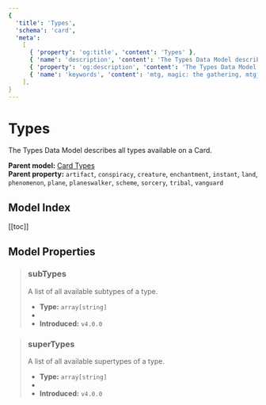```yaml
---
{
  'title': 'Types',
  'schema': 'card',
  'meta':
    [
      { 'property': 'og:title', 'content': 'Types' },
      { 'name': 'description', 'content': 'The Types Data Model describes all types available on a Card.' },
      { 'property': 'og:description', 'content': 'The Types Data Model describes all types available on a Card.' },
      { 'name': 'keywords', 'content': 'mtg, magic: the gathering, mtgjson, json, types' },
    ],
}
---
```


# Types

The Types Data Model describes all types available on a Card.

**Parent model:** [Card Types](/data-models/card-types/)  
**Parent property:** `artifact`, `conspiracy`, `creature`, `enchantment`, `instant`, `land`, `phenomenon`, `plane`, `planeswalker`, `scheme`, `sorcery`, `tribal`, `vanguard`

## Model Index

<PropertyToggler/>

[[toc]]

## Model Properties

> ### subTypes
>
> A list of all available subtypes of a type.
>
> - **Type:** `array[string]`
> - <ExampleField type='subtypes'/>
> - **Introduced:** `v4.0.0`

> ### superTypes
>
> A list of all available supertypes of a type.
>
> - **Type:** `array[string]`
> - <ExampleField type='supertypes'/>
> - **Introduced:** `v4.0.0`
